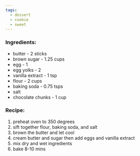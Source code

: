 ```yaml
---
tags:
  - dessert
  - cookie
  - sweet
---
```

### Ingredients:
- butter - 2 sticks
- brown sugar - 1.25 cups
- egg - 1
- egg yolks - 2
- vanilla extract - 1 tsp
- flour - 2 cups
- baking soda - 0.75 tsps
- salt
- chocolate chunks - 1 cup

### Recipe:
1. preheat oven to 350 degrees
2. sift together flour, baking soda, and salt
3. brown the butter and let cool
4. cream butter and sugar then add eggs and vanilla extract
5. mix dry and wet ingredients
6. bake 8-10 mins